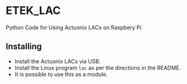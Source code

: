 # ETEK_LAC 
Python Code for Using Actuonix LACs on Raspbery Pi

## Installing
* Install the Actuonix LACs via USB.
* Install the Linux program `lac` as per the directions in the README. 
* It is possible to use this as a module. 
